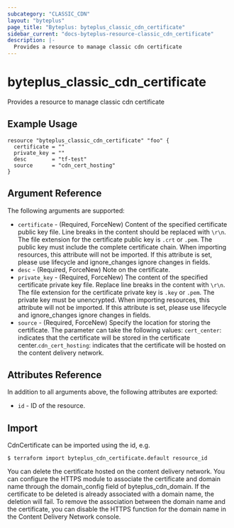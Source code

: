 ```yaml
---
subcategory: "CLASSIC_CDN"
layout: "byteplus"
page_title: "Byteplus: byteplus_classic_cdn_certificate"
sidebar_current: "docs-byteplus-resource-classic_cdn_certificate"
description: |-
  Provides a resource to manage classic cdn certificate
---
```

# byteplus_classic_cdn_certificate
Provides a resource to manage classic cdn certificate
## Example Usage
```hcl
resource "byteplus_classic_cdn_certificate" "foo" {
  certificate = ""
  private_key = ""
  desc        = "tf-test"
  source      = "cdn_cert_hosting"
}
```
## Argument Reference
The following arguments are supported:
* `certificate` - (Required, ForceNew) Content of the specified certificate public key file. Line breaks in the content should be replaced with `\r\n`. The file extension for the certificate public key is `.crt` or `.pem`. The public key must include the complete certificate chain. When importing resources, this attribute will not be imported. If this attribute is set, please use lifecycle and ignore_changes ignore changes in fields.
* `desc` - (Required, ForceNew) Note on the certificate.
* `private_key` - (Required, ForceNew) The content of the specified certificate private key file. Replace line breaks in the content with `\r\n`. The file extension for the certificate private key is `.key` or `.pem`. The private key must be unencrypted. When importing resources, this attribute will not be imported. If this attribute is set, please use lifecycle and ignore_changes ignore changes in fields.
* `source` - (Required, ForceNew) Specify the location for storing the certificate. The parameter can take the following values: `cert_center`: indicates that the certificate will be stored in the certificate center.`cdn_cert_hosting`: indicates that the certificate will be hosted on the content delivery network.

## Attributes Reference
In addition to all arguments above, the following attributes are exported:
* `id` - ID of the resource.



## Import
CdnCertificate can be imported using the id, e.g.
```
$ terraform import byteplus_cdn_certificate.default resource_id
```
You can delete the certificate hosted on the content delivery network.
You can configure the HTTPS module to associate the certificate and domain name through the domain_config field of byteplus_cdn_domain.
If the certificate to be deleted is already associated with a domain name, the deletion will fail.
To remove the association between the domain name and the certificate, you can disable the HTTPS function for the domain name in the Content Delivery Network console.

